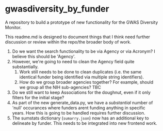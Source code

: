 # gwasdiversity_by_funder

A repository to build a prototype of new functionality for the GWAS Diversity Monitor.

This readme.md is designed to document things that I think need further discussion or review within the repo/the broader body of work.

1. Do we want the search functionality to be via Agency or via Acronym? I believe this should be 'Agency'.
2. However, we're going to need to clean the Agency field quite substantially.
   1. Work still needs to be done to clean duplicates (i.e. the same identical funder being identified via multiple string identifiers).
   2. How do we group broader agencies together? For example, should we group all the NIH sub-agencies? TBC 
3. Do we still want to keep Associations for the doughnut, even if it only filters for the initial stage?
4. As part of the new generate_data.py, we have a _substantial_ number of 'null' occurances where funders arent funding anything in specific years. How this is going to be handled requires further discussion.
5. The sumstats dictionary (`sumarry.json`) now has an additional key to delineate by funder. This needs to be integrated into new frontend work.

